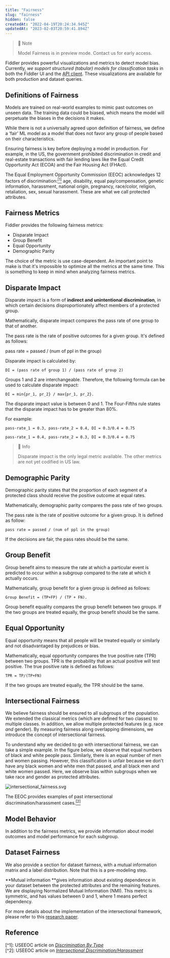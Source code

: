 ```yaml
---
title: "Fairness"
slug: "fairness"
hidden: false
createdAt: "2022-04-19T20:24:34.945Z"
updatedAt: "2023-02-03T20:59:41.894Z"
---
```

> 🚧 Note
> 
> Model Fairness is in preview mode. Contact us for early access.

Fiddler provides powerful visualizations and metrics to detect model bias. Currently, _we support structured (tabular) models for classification tasks_ in both the Fiddler UI and the [API client](ref:about-the-fiddler-client). These visualizations are available for both production and dataset queries.

## Definitions of Fairness

Models are trained on real-world examples to mimic past outcomes on unseen data. The training data could be biased, which means the model will perpetuate the biases in the decisions it makes.

While there is not a universally agreed upon definition of fairness, we define a ‘fair’ ML model as a model that does not favor any group of people based on their characteristics.

Ensuring fairness is key before deploying a model in production. For example, in the US, the government prohibited discrimination in credit and real-estate transactions with fair lending laws like the Equal Credit Opportunity Act (ECOA) and the Fair Housing Act (FHAct).

The Equal Employment Opportunity Commission (EEOC) acknowledges 12 factors of discrimination:[<sup>\[1\]</sup>](#reference) age, disability, equal pay/compensation, genetic information, harassment, national origin, pregnancy, race/color, religion, retaliation, sex, sexual harassment. These are what we call protected attributes.

## Fairness Metrics

Fiddler provides the following fairness metrics:

- Disparate Impact
- Group Benefit
- Equal Opportunity
- Demographic Parity

The choice of the metric is use case-dependent. An important point to make is that it's impossible to optimize all the metrics at the same time. This is something to keep in mind when analyzing fairness metrics.

## Disparate Impact

Disparate impact is a form of **indirect and unintentional discrimination**, in which certain decisions disproportionately affect members of a protected group.

Mathematically, disparate impact compares the pass rate of one group to that of another.

The pass rate is the rate of positive outcomes for a given group. It's defined as follows:

pass rate = passed / (num of ppl in the group)

Disparate impact is calculated by:

`DI = (pass rate of group 1) / (pass rate of group 2)`

Groups 1 and 2 are interchangeable. Therefore, the following formula can be used to calculate disparate impact:

`DI = min{pr_1, pr_2} / max{pr_1, pr_2}.`

The disparate impact value is between 0 and 1. The Four-Fifths rule states that the disparate impact has to be greater than 80%.

For example:

`pass-rate_1 = 0.3, pass-rate_2 = 0.4, DI = 0.3/0.4 = 0.75`

`pass-rate_1 = 0.4, pass-rate_2 = 0.3, DI = 0.3/0.4 = 0.75`

> 📘 Info
> 
> Disparate impact is the only legal metric available. The other metrics are not yet codified in US law.

## Demographic Parity

Demographic parity states that the proportion of each segment of a protected class should receive the positive outcome at equal rates.

Mathematically, demographic parity compares the pass rate of two groups.

The pass rate is the rate of positive outcome for a given group. It is defined as follow:

`pass rate = passed / (num of ppl in the group)`

If the decisions are fair, the pass rates should be the same.

## Group Benefit

Group benefit aims to measure the rate at which a particular event is predicted to occur within a subgroup compared to the rate at which it actually occurs.

Mathematically, group benefit for a given group is defined as follows:

`Group Benefit = (TP+FP) / (TP + FN).`

Group benefit equality compares the group benefit between two groups. If the two groups are treated equally, the group benefit should be the same.

## Equal Opportunity

Equal opportunity means that all people will be treated equally or similarly and not disadvantaged by prejudices or bias.

Mathematically, equal opportunity compares the true positive rate (TPR) between two groups. TPR is the probability that an actual positive will test positive. The true positive rate is defined as follows:

`TPR = TP/(TP+FN)`

If the two groups are treated equally, the TPR should be the same.

## Intersectional Fairness

We believe fairness should be ensured to all subgroups of the population. We extended the classical metrics (which are defined for two classes) to multiple classes. In addition, we allow multiple protected features (e.g. race _and_ gender). By measuring fairness along overlapping dimensions, we introduce the concept of intersectional fairness.

To understand why we decided to go with intersectional fairness, we can take a simple example. In the figure below, we observe that equal numbers of black and white people pass. Similarly, there is an equal number of men and women passing. However, this classification is unfair because we don’t have any black women and white men that passed, and all black men and white women passed. Here, we observe bias within subgroups when we take race and gender as protected attributes.

![](https://files.readme.io/21f6b94-intersectional_fairness.svg "intersectional_fairness.svg")

The EEOC provides examples of past intersectional discrimination/harassment cases.[<sup>\[2\]</sup>](#reference)

## Model Behavior

In addition to the fairness metrics, we provide information about model outcomes and model performance for each subgroup. 

## Dataset Fairness

We also provide a section for dataset fairness, with a mutual information matrix and a label distribution. Note that this is a pre-modeling step.

**Mutual information **gives information about existing dependence in your dataset between the protected attributes and the remaining features. We are displaying Normalized Mutual Information (NMI). This metric is symmetric, and has values between 0 and 1, where 1 means perfect dependency.

For more details about the implementation of the intersectional framework, please refer to this [research paper](https://arxiv.org/pdf/2101.01673.pdf).

## Reference

[^1]\: USEEOC article on [_Discrimination By Type_](https://www.eeoc.gov/discrimination-type)  
[^2]\:  USEEOC article on [_Intersectional Discrimination/Harassment_](https://www.eeoc.gov/initiatives/e-race/significant-eeoc-racecolor-casescovering-private-and-federal-sectors#intersectional)